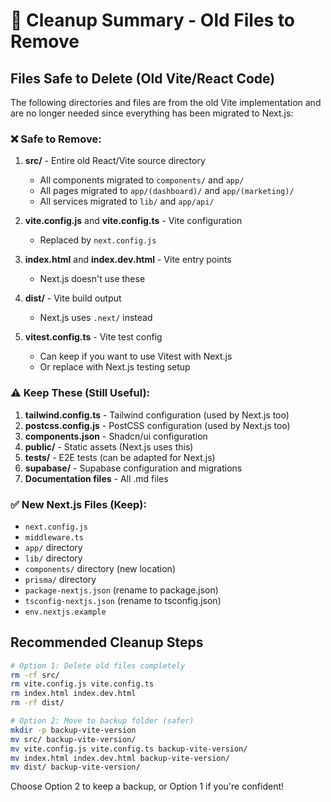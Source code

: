 # 🧹 Cleanup Summary - Old Files to Remove

## Files Safe to Delete (Old Vite/React Code)

The following directories and files are from the old Vite implementation and are no longer needed since everything has been migrated to Next.js:

### ❌ Safe to Remove:

1. **src/** - Entire old React/Vite source directory
   - All components migrated to `components/` and `app/`
   - All pages migrated to `app/(dashboard)/` and `app/(marketing)/`
   - All services migrated to `lib/` and `app/api/`

2. **vite.config.js** and **vite.config.ts** - Vite configuration
   - Replaced by `next.config.js`

3. **index.html** and **index.dev.html** - Vite entry points
   - Next.js doesn't use these

4. **dist/** - Vite build output
   - Next.js uses `.next/` instead

5. **vitest.config.ts** - Vite test config
   - Can keep if you want to use Vitest with Next.js
   - Or replace with Next.js testing setup

### ⚠️ Keep These (Still Useful):

1. **tailwind.config.ts** - Tailwind configuration (used by Next.js too)
2. **postcss.config.js** - PostCSS configuration (used by Next.js too)
3. **components.json** - Shadcn/ui configuration
4. **public/** - Static assets (Next.js uses this)
5. **tests/** - E2E tests (can be adapted for Next.js)
6. **supabase/** - Supabase configuration and migrations
7. **Documentation files** - All .md files

### ✅ New Next.js Files (Keep):

- `next.config.js`
- `middleware.ts`
- `app/` directory
- `lib/` directory
- `components/` directory (new location)
- `prisma/` directory
- `package-nextjs.json` (rename to package.json)
- `tsconfig-nextjs.json` (rename to tsconfig.json)
- `env.nextjs.example`

## Recommended Cleanup Steps

```bash
# Option 1: Delete old files completely
rm -rf src/
rm vite.config.js vite.config.ts
rm index.html index.dev.html
rm -rf dist/

# Option 2: Move to backup folder (safer)
mkdir -p backup-vite-version
mv src/ backup-vite-version/
mv vite.config.js vite.config.ts backup-vite-version/
mv index.html index.dev.html backup-vite-version/
mv dist/ backup-vite-version/
```

Choose Option 2 to keep a backup, or Option 1 if you're confident!


